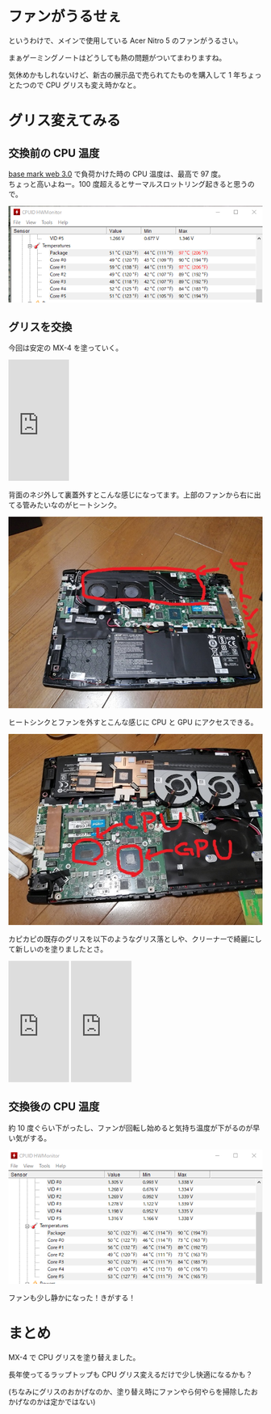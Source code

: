 <!--
.. title: ノートPCのCPUグリスを塗りなおしてみた
.. slug: cpu-grease-laptop
.. date: 2021-09-26 02:10:53 UTC+09:00
.. tags: hardware,cpu
.. category: 
.. link: 
.. description: 
.. type: text
-->

# ファンがうるせぇ

というわけで、メインで使用している Acer Nitro 5 のファンがうるさい。

まぁゲーミングノートはどうしても熱の問題がついてまわりますね。

気休めかもしれないけど、新古の展示品で売られてたものを購入して 1 年ちょっとたつので CPU グリスも変え時かなと。

<!-- TEASER_END -->

# グリス変えてみる

## 交換前の CPU 温度

[base mark web 3.0](https://web.basemark.com/) で負荷かけた時の CPU 温度は、最高で 97 度。  
ちょっと高いよねー。100 度超えるとサーマルスロットリング起きると思うので。

![交換前CPU温度](../../images/posts/hdw/cpu-grease-before-cpu-temp.png)

## グリスを交換

今回は安定の MX-4 を塗っていく。

<iframe style="width:120px;height:240px;" marginwidth="0" marginheight="0" scrolling="no" frameborder="0" src="https://rcm-fe.amazon-adsystem.com/e/cm?ref=qf_sp_asin_til&t=peschangel-22&m=amazon&o=9&p=8&l=as1&IS2=1&detail=1&asins=B084VQ2XTQ&linkId=f7e0016b404c41680b4efb14daf9f0a2&bc1=000000&amp;lt1=_blank&fc1=333333&lc1=0066c0&bg1=ffffff&f=ifr">
</iframe>

背面のネジ外して裏蓋外すとこんな感じになってます。上部のファンから右に出てる管みたいなのがヒートシンク。

![nitro5中](../../images/posts/hdw/nitro5-inside.jpg)

ヒートシンクとファンを外すとこんな感じに CPU と GPU にアクセスできる。

![nitro5中2](../../images/posts/hdw/nitro5-inside-heatsink.jpg)

カピカピの既存のグリスを以下のようなグリス落としや、クリーナーで綺麗にして新しいのを塗りましたとさ。

<iframe style="width:120px;height:240px;" marginwidth="0" marginheight="0" scrolling="no" frameborder="0" src="https://rcm-fe.amazon-adsystem.com/e/cm?ref=tf_til&t=peschangel-22&m=amazon&o=9&p=8&l=as1&IS2=1&detail=1&asins=B07XDS97NJ&linkId=0452ca67689f93bc6816f6344ffb9b31&bc1=000000&amp;lt1=_blank&fc1=333333&lc1=0066c0&bg1=ffffff&f=ifr">
</iframe>
<iframe style="width:120px;height:240px;" marginwidth="0" marginheight="0" scrolling="no" frameborder="0" src="https://rcm-fe.amazon-adsystem.com/e/cm?ref=tf_til&t=peschangel-22&m=amazon&o=9&p=8&l=as1&IS2=1&detail=1&asins=B00430EX2E&linkId=64bb7f6b9210e029cbbb5f6c1711a351&bc1=000000&amp;lt1=_blank&fc1=333333&lc1=0066c0&bg1=ffffff&f=ifr">
</iframe>

## 交換後の CPU 温度

約 10 度ぐらい下がったし、ファンが回転し始めると気持ち温度が下がるのが早い気がする。

![交換後のCPU温度](../../images/posts/hdw/cpu-grease-after-cpu-temp.png)

ファンも少し静かになった！きがする！

# まとめ

MX-4 で CPU グリスを塗り替えました。

長年使ってるラップトップも CPU グリス変えるだけで少し快適になるかも？

(ちなみにグリスのおかげなのか、塗り替え時にファンやら何やらを掃除したおかげなのかは定かではない)
